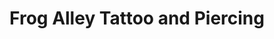 ---
title: "Frog Alley Tattoo and Piercing"
url: /middlebury/frog-alley-tattoo-and-piercing/
shop: tattoo
---